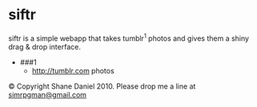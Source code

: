 # siftr

siftr is a simple webapp that takes tumblr<sup>1</sup> photos and
gives them a shiny drag & drop interface.

* ###1
  * http://tumblr.com photos 

&copy; Copyright Shane Daniel 2010.  Please drop me a line at simrpgman@gmail.com

